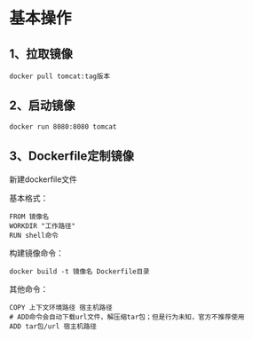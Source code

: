 # 基本操作



## 1、拉取镜像

~~~
docker pull tomcat:tag版本
~~~



## 2、启动镜像

~~~
docker run 8080:8080 tomcat
~~~



## 3、Dockerfile定制镜像

新建dockerfile文件

基本格式：

~~~shell
FROM 镜像名
WORKDIR "工作路径"
RUN shell命令
~~~

构建镜像命令：

~~~shell
docker build -t 镜像名 Dockerfile目录
~~~

其他命令：

~~~shell
COPY 上下文环境路径 宿主机路径
# ADD命令会自动下载url文件，解压缩tar包；但是行为未知，官方不推荐使用
ADD tar包/url 宿主机路径
~~~

